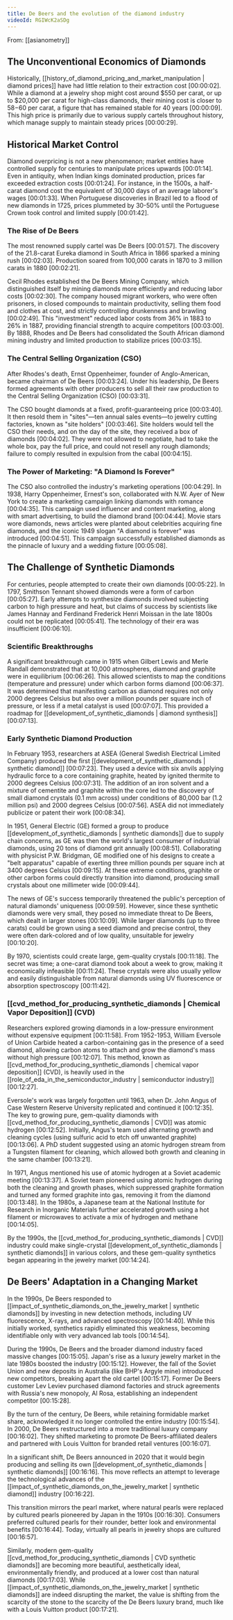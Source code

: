 ```yaml
---
title: De Beers and the evolution of the diamond industry
videoId: RGIWcK2aSDg
---
```


From: [[asianometry]] <br/> 

## The Unconventional Economics of Diamonds

Historically, [[history_of_diamond_pricing_and_market_manipulation | diamond prices]] have had little relation to their extraction cost <a class="yt-timestamp" data-t="00:00:02">[00:00:02]</a>. While a diamond at a jewelry shop might cost around $550 per carat, or up to $20,000 per carat for high-class diamonds, their mining cost is closer to $58-$60 per carat, a figure that has remained stable for 40 years <a class="yt-timestamp" data-t="00:00:09">[00:00:09]</a>. This high price is primarily due to various supply cartels throughout history, which manage supply to maintain steady prices <a class="yt-timestamp" data-t="00:00:29">[00:00:29]</a>.

## Historical Market Control

Diamond overpricing is not a new phenomenon; market entities have controlled supply for centuries to manipulate prices upwards <a class="yt-timestamp" data-t="00:01:14">[00:01:14]</a>. Even in antiquity, when Indian kings dominated production, prices far exceeded extraction costs <a class="yt-timestamp" data-t="00:01:24">[00:01:24]</a>. For instance, in the 1500s, a half-carat diamond cost the equivalent of 30,000 days of an average laborer's wages <a class="yt-timestamp" data-t="00:01:33">[00:01:33]</a>. When Portuguese discoveries in Brazil led to a flood of new diamonds in 1725, prices plummeted by 30-50% until the Portuguese Crown took control and limited supply <a class="yt-timestamp" data-t="00:01:42">[00:01:42]</a>.

### The Rise of De Beers

The most renowned supply cartel was De Beers <a class="yt-timestamp" data-t="00:01:57">[00:01:57]</a>. The discovery of the 21.8-carat Eureka diamond in South Africa in 1866 sparked a mining rush <a class="yt-timestamp" data-t="00:02:03">[00:02:03]</a>. Production soared from 100,000 carats in 1870 to 3 million carats in 1880 <a class="yt-timestamp" data-t="00:02:21">[00:02:21]</a>.

Cecil Rhodes established the De Beers Mining Company, which distinguished itself by mining diamonds more efficiently and reducing labor costs <a class="yt-timestamp" data-t="00:02:30">[00:02:30]</a>. The company housed migrant workers, who were often prisoners, in closed compounds to maintain productivity, selling them food and clothes at cost, and strictly controlling drunkenness and brawling <a class="yt-timestamp" data-t="00:02:49">[00:02:49]</a>. This "investment" reduced labor costs from 36% in 1883 to 26% in 1887, providing financial strength to acquire competitors <a class="yt-timestamp" data-t="00:03:00">[00:03:00]</a>. By 1888, Rhodes and De Beers had consolidated the South African diamond mining industry and limited production to stabilize prices <a class="yt-timestamp" data-t="00:03:15">[00:03:15]</a>.

### The Central Selling Organization (CSO)

After Rhodes's death, Ernst Oppenheimer, founder of Anglo-American, became chairman of De Beers <a class="yt-timestamp" data-t="00:03:24">[00:03:24]</a>. Under his leadership, De Beers formed agreements with other producers to sell all their raw production to the Central Selling Organization (CSO) <a class="yt-timestamp" data-t="00:03:31">[00:03:31]</a>.

The CSO bought diamonds at a fixed, profit-guaranteeing price <a class="yt-timestamp" data-t="00:03:40">[00:03:40]</a>. It then resold them in "sites"—ten annual sales events—to jewelry cutting factories, known as "site holders" <a class="yt-timestamp" data-t="00:03:46">[00:03:46]</a>. Site holders would tell the CSO their needs, and on the day of the site, they received a box of diamonds <a class="yt-timestamp" data-t="00:04:02">[00:04:02]</a>. They were not allowed to negotiate, had to take the whole box, pay the full price, and could not resell any rough diamonds; failure to comply resulted in expulsion from the cabal <a class="yt-timestamp" data-t="00:04:15">[00:04:15]</a>.

### The Power of Marketing: "A Diamond Is Forever"

The CSO also controlled the industry's marketing operations <a class="yt-timestamp" data-t="00:04:29">[00:04:29]</a>. In 1938, Harry Oppenheimer, Ernest's son, collaborated with N.W. Ayer of New York to create a marketing campaign linking diamonds with romance <a class="yt-timestamp" data-t="00:04:35">[00:04:35]</a>. This campaign used influencer and content marketing, along with smart advertising, to build the diamond brand <a class="yt-timestamp" data-t="00:04:44">[00:04:44]</a>. Movie stars wore diamonds, news articles were planted about celebrities acquiring fine diamonds, and the iconic 1949 slogan "A diamond is forever" was introduced <a class="yt-timestamp" data-t="00:04:51">[00:04:51]</a>. This campaign successfully established diamonds as the pinnacle of luxury and a wedding fixture <a class="yt-timestamp" data-t="00:05:08">[00:05:08]</a>.

## The Challenge of Synthetic Diamonds

For centuries, people attempted to create their own diamonds <a class="yt-timestamp" data-t="00:05:22">[00:05:22]</a>. In 1797, Smithson Tennant showed diamonds were a form of carbon <a class="yt-timestamp" data-t="00:05:27">[00:05:27]</a>. Early attempts to synthesize diamonds involved subjecting carbon to high pressure and heat, but claims of success by scientists like James Hannay and Ferdinand Frederick Henri Moissan in the late 1800s could not be replicated <a class="yt-timestamp" data-t="00:05:41">[00:05:41]</a>. The technology of their era was insufficient <a class="yt-timestamp" data-t="00:06:10">[00:06:10]</a>.

### Scientific Breakthroughs

A significant breakthrough came in 1915 when Gilbert Lewis and Merle Randall demonstrated that at 10,000 atmospheres, diamond and graphite were in equilibrium <a class="yt-timestamp" data-t="00:06:26">[00:06:26]</a>. This allowed scientists to map the conditions (temperature and pressure) under which carbon forms diamond <a class="yt-timestamp" data-t="00:06:37">[00:06:37]</a>. It was determined that manifesting carbon as diamond requires not only 2000 degrees Celsius but also over a million pounds per square inch of pressure, or less if a metal catalyst is used <a class="yt-timestamp" data-t="00:07:07">[00:07:07]</a>. This provided a roadmap for [[development_of_synthetic_diamonds | diamond synthesis]] <a class="yt-timestamp" data-t="00:07:13">[00:07:13]</a>.

### Early Synthetic Diamond Production

In February 1953, researchers at ASEA (General Swedish Electrical Limited Company) produced the first [[development_of_synthetic_diamonds | synthetic diamond]] <a class="yt-timestamp" data-t="00:07:23">[00:07:23]</a>. They used a device with six anvils applying hydraulic force to a core containing graphite, heated by ignited thermite to 2000 degrees Celsius <a class="yt-timestamp" data-t="00:07:31">[00:07:31]</a>. The addition of an iron solvent and a mixture of cementite and graphite within the core led to the discovery of small diamond crystals (0.1 mm across) under conditions of 80,000 bar (1.2 million psi) and 2000 degrees Celsius <a class="yt-timestamp" data-t="00:07:56">[00:07:56]</a>. ASEA did not immediately publicize or patent their work <a class="yt-timestamp" data-t="00:08:34">[00:08:34]</a>.

In 1951, General Electric (GE) formed a group to produce [[development_of_synthetic_diamonds | synthetic diamonds]] due to supply chain concerns, as GE was then the world's largest consumer of industrial diamonds, using 20 tons of diamond grit annually <a class="yt-timestamp" data-t="00:08:51">[00:08:51]</a>. Collaborating with physicist P.W. Bridgman, GE modified one of his designs to create a "belt apparatus" capable of exerting three million pounds per square inch at 3400 degrees Celsius <a class="yt-timestamp" data-t="00:09:15">[00:09:15]</a>. At these extreme conditions, graphite or other carbon forms could directly transition into diamond, producing small crystals about one millimeter wide <a class="yt-timestamp" data-t="00:09:44">[00:09:44]</a>.

The news of GE's success temporarily threatened the public's perception of natural diamonds' uniqueness <a class="yt-timestamp" data-t="00:09:59">[00:09:59]</a>. However, since these synthetic diamonds were very small, they posed no immediate threat to De Beers, which dealt in larger stones <a class="yt-timestamp" data-t="00:10:09">[00:10:09]</a>. While larger diamonds (up to three carats) could be grown using a seed diamond and precise control, they were often dark-colored and of low quality, unsuitable for jewelry <a class="yt-timestamp" data-t="00:10:20">[00:10:20]</a>.

By 1970, scientists could create large, gem-quality crystals <a class="yt-timestamp" data-t="00:11:18">[00:11:18]</a>. The secret was time; a one-carat diamond took about a week to grow, making it economically infeasible <a class="yt-timestamp" data-t="00:11:24">[00:11:24]</a>. These crystals were also usually yellow and easily distinguishable from natural diamonds using UV fluorescence or absorption spectroscopy <a class="yt-timestamp" data-t="00:11:42">[00:11:42]</a>.

### [[cvd_method_for_producing_synthetic_diamonds | Chemical Vapor Deposition]] (CVD)

Researchers explored growing diamonds in a low-pressure environment without expensive equipment <a class="yt-timestamp" data-t="00:11:58">[00:11:58]</a>. From 1952-1953, William Eversole of Union Carbide heated a carbon-containing gas in the presence of a seed diamond, allowing carbon atoms to attach and grow the diamond's mass without high pressure <a class="yt-timestamp" data-t="00:12:07">[00:12:07]</a>. This method, known as [[cvd_method_for_producing_synthetic_diamonds | chemical vapor deposition]] (CVD), is heavily used in the [[role_of_eda_in_the_semiconductor_industry | semiconductor industry]] <a class="yt-timestamp" data-t="00:12:27">[00:12:27]</a>.

Eversole's work was largely forgotten until 1963, when Dr. John Angus of Case Western Reserve University replicated and continued it <a class="yt-timestamp" data-t="00:12:35">[00:12:35]</a>. The key to growing pure, gem-quality diamonds with [[cvd_method_for_producing_synthetic_diamonds | CVD]] was atomic hydrogen <a class="yt-timestamp" data-t="00:12:52">[00:12:52]</a>. Initially, Angus's team used alternating growth and cleaning cycles (using sulfuric acid to etch off unwanted graphite) <a class="yt-timestamp" data-t="00:13:06">[00:13:06]</a>. A PhD student suggested using an atomic hydrogen stream from a Tungsten filament for cleaning, which allowed both growth and cleaning in the same chamber <a class="yt-timestamp" data-t="00:13:21">[00:13:21]</a>.

In 1971, Angus mentioned his use of atomic hydrogen at a Soviet academic meeting <a class="yt-timestamp" data-t="00:13:37">[00:13:37]</a>. A Soviet team pioneered using atomic hydrogen during both the cleaning and growth phases, which suppressed graphite formation and turned any formed graphite into gas, removing it from the diamond <a class="yt-timestamp" data-t="00:13:48">[00:13:48]</a>. In the 1980s, a Japanese team at the National Institute for Research in Inorganic Materials further accelerated growth using a hot filament or microwaves to activate a mix of hydrogen and methane <a class="yt-timestamp" data-t="00:14:05">[00:14:05]</a>.

By the 1990s, the [[cvd_method_for_producing_synthetic_diamonds | CVD]] industry could make single-crystal [[development_of_synthetic_diamonds | synthetic diamonds]] in various colors, and these gem-quality synthetics began appearing in the jewelry market <a class="yt-timestamp" data-t="00:14:24">[00:14:24]</a>.

## De Beers' Adaptation in a Changing Market

In the 1990s, De Beers responded to [[impact_of_synthetic_diamonds_on_the_jewelry_market | synthetic diamonds]] by investing in new detection methods, including UV fluorescence, X-rays, and advanced spectroscopy <a class="yt-timestamp" data-t="00:14:40">[00:14:40]</a>. While this initially worked, synthetics rapidly eliminated this weakness, becoming identifiable only with very advanced lab tools <a class="yt-timestamp" data-t="00:14:54">[00:14:54]</a>.

During the 1990s, De Beers and the broader diamond industry faced massive changes <a class="yt-timestamp" data-t="00:15:05">[00:15:05]</a>. Japan's rise as a luxury jewelry market in the late 1980s boosted the industry <a class="yt-timestamp" data-t="00:15:12">[00:15:12]</a>. However, the fall of the Soviet Union and new deposits in Australia (like BHP's Argyle mine) introduced new competitors, breaking apart the old cartel <a class="yt-timestamp" data-t="00:15:17">[00:15:17]</a>. Former De Beers customer Lev Leviev purchased diamond factories and struck agreements with Russia's new monopoly, Al Rosa, establishing an independent competitor <a class="yt-timestamp" data-t="00:15:28">[00:15:28]</a>.

By the turn of the century, De Beers, while retaining formidable market share, acknowledged it no longer controlled the entire industry <a class="yt-timestamp" data-t="00:15:54">[00:15:54]</a>. In 2000, De Beers restructured into a more traditional luxury company <a class="yt-timestamp" data-t="00:16:02">[00:16:02]</a>. They shifted marketing to promote De Beers-affiliated dealers and partnered with Louis Vuitton for branded retail ventures <a class="yt-timestamp" data-t="00:16:07">[00:16:07]</a>.

In a significant shift, De Beers announced in 2020 that it would begin producing and selling its own [[development_of_synthetic_diamonds | synthetic diamonds]] <a class="yt-timestamp" data-t="00:16:16">[00:16:16]</a>. This move reflects an attempt to leverage the technological advances of the [[impact_of_synthetic_diamonds_on_the_jewelry_market | synthetic diamond]] industry <a class="yt-timestamp" data-t="00:16:22">[00:16:22]</a>.

This transition mirrors the pearl market, where natural pearls were replaced by cultured pearls pioneered by Japan in the 1910s <a class="yt-timestamp" data-t="00:16:30">[00:16:30]</a>. Consumers preferred cultured pearls for their rounder, better look and environmental benefits <a class="yt-timestamp" data-t="00:16:44">[00:16:44]</a>. Today, virtually all pearls in jewelry shops are cultured <a class="yt-timestamp" data-t="00:16:57">[00:16:57]</a>.

Similarly, modern gem-quality [[cvd_method_for_producing_synthetic_diamonds | CVD synthetic diamonds]] are becoming more beautiful, aesthetically ideal, environmentally friendly, and produced at a lower cost than natural diamonds <a class="yt-timestamp" data-t="00:17:03">[00:17:03]</a>. While [[impact_of_synthetic_diamonds_on_the_jewelry_market | synthetic diamonds]] are indeed disrupting the market, the value is shifting from the scarcity of the stone to the scarcity of the De Beers luxury brand, much like with a Louis Vuitton product <a class="yt-timestamp" data-t="00:17:21">[00:17:21]</a>.